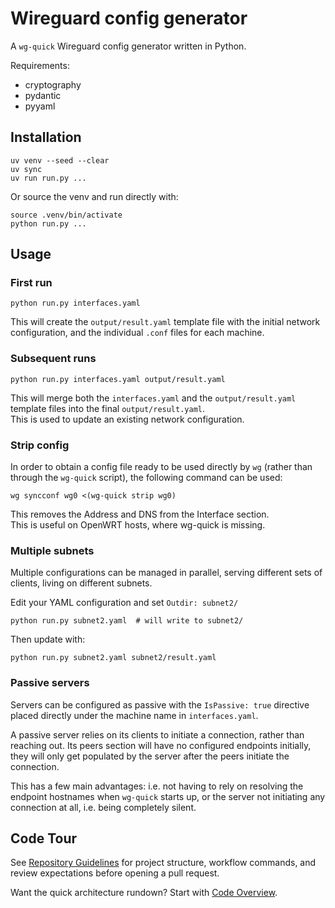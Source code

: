 # Wireguard config generator

A `wg-quick` Wireguard config generator written in Python.

Requirements:

* cryptography
* pydantic
* pyyaml

## Installation

    uv venv --seed --clear
    uv sync
    uv run run.py ...

Or source the venv and run directly with:

    source .venv/bin/activate
    python run.py ...

## Usage

### First run

    python run.py interfaces.yaml
  
This will create the `output/result.yaml` template file with the initial network 
configuration, and the individual `.conf` files for each machine.
  
### Subsequent runs

    python run.py interfaces.yaml output/result.yaml

This will merge both the `interfaces.yaml` and the `output/result.yaml` template files
into the final `output/result.yaml`.  
This is used to update an existing network configuration.

### Strip config

In order to obtain a config file ready to be used directly by `wg`
(rather than through the `wg-quick` script), the following command can be used:

    wg syncconf wg0 <(wg-quick strip wg0)

This removes the Address and DNS from the Interface section.  
This is useful on OpenWRT hosts, where wg-quick is missing.

### Multiple subnets

Multiple configurations can be managed in parallel, serving different sets of clients,
living on different subnets.

Edit your YAML configuration and set `Outdir: subnet2/`

    python run.py subnet2.yaml  # will write to subnet2/

Then update with:

    python run.py subnet2.yaml subnet2/result.yaml

### Passive servers

Servers can be configured as passive with the `IsPassive: true` directive 
placed directly under the machine name in `interfaces.yaml`.

A passive server relies on its clients to initiate a connection, rather than reaching out.
Its peers section will have no configured endpoints initially, they will only get populated by the server after the peers initiate the connection.

This has a few main advantages: i.e. not having to rely on resolving the endpoint
hostnames when `wg-quick` starts up, or the server not initiating any connection at all,
i.e. being completely silent.

## Code Tour

See [Repository Guidelines](AGENTS.md) for project structure, workflow commands, and review expectations before opening a pull request.

Want the quick architecture rundown? Start with [Code Overview](CODEBASE.md).
